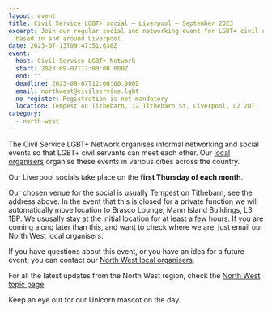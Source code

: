 ```yaml
---
layout: event
title: Civil Service LGBT+ social – Liverpool – September 2023
excerpt: Join our regular social and networking event for LGBT+ civil servants
  based in and around Liverpool.
date: 2023-07-13T09:47:51.638Z
event:
  host: Civil Service LGBT+ Network
  start: 2023-09-07T17:00:00.000Z
  end: ""
  deadline: 2023-09-07T12:00:00.000Z
  email: northwest@civilservice.lgbt
  no-register: Registration is not mandatory
  location: Tempest on Tithebarn, 12 Tithebarn St, Liverpool, L2 2DT
category:
  - north-west
---
```

The Civil Service LGBT+ Network organises informal networking and social events so that LGBT+ civil servants can meet each other. Our [local organisers](/team) organise these events in various cities across the country.

Our Liverpool socials take place on the **first Thursday of each month**. 

O﻿ur chosen venue for the social is usually Tempest on Tithebarn, see the address above. In the event that this is closed for a private function we will automatically move location to Brasco Lounge, Mann Island Buildings, L3 1BP. We ususally stay at the initial location for at least a few hours. If you are coming along later than this, and want to check where we are, just email our North West local organisers.

If you have questions about this event, or you have an idea for a future event, you can contact our [North West local organisers](mailto:northwest@civilservice.lgbt).

For all the latest updates from the North West region, check the [North West topic page](/topic/north-west)

Keep an eye out for our Unicorn mascot on the day.